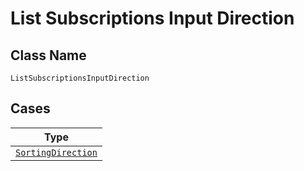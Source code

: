 
# List Subscriptions Input Direction

## Class Name

`ListSubscriptionsInputDirection`

## Cases

| Type |
|  --- |
| [`SortingDirection`](../../../doc/models/sorting-direction.md) |

